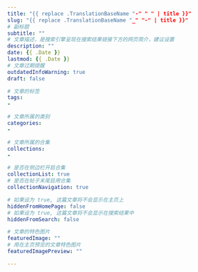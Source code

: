 ```yaml
---
title: "{{ replace .TranslationBaseName "-" " " | title }}"
slug: "{{ replace .TranslationBaseName "_" "-" | title }}"
# 副标题
subtitle: ""
# 文章描述，是搜索引擎呈现在搜索结果链接下方的网页简介，建议设置
description: ""
date: {{ .Date }}
lastmod: {{ .Date }}
# 文章过期提醒
outdatedInfoWarning: true
draft: false

# 文章的标签
tags:
- 

# 文章所属的类别
categories:
- 

# 文章所属的合集
collections:
-

# 是否在侧边栏开启合集
collectionList: true
# 是否在帖子末尾启用合集
collectionNavigation: true

# 如果设为 true, 这篇文章将不会显示在主页上
hiddenFromHomePage: false
# 如果设为 true, 这篇文章将不会显示在搜索结果中
hiddenFromSearch: false

# 文章的特色图片
featuredImage: ""
# 用在主页预览的文章特色图片
featuredImagePreview: ""

---
```

